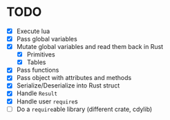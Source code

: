 # TODO

- [x] Execute lua
- [x] Pass global variables
- [x] Mutate global variables and read them back in Rust
  - [x] Primitives
  - [x] Tables
- [x] Pass functions
- [x] Pass object with attributes and methods
- [x] Serialize/Deserialize into Rust struct
- [x] Handle `Result`
- [x] Handle user `require`s
- [ ] Do a `require`able library (different crate, cdylib)

